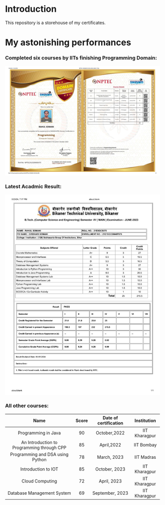 # Introduction
This repository is a storehouse of my certificates.

# My astonishing performances
### Completed six courses by IITs finishing Programming Domain:
![NPTEL Domain - Programming](Compressed_Certificates/NPTEL_DOMAIN_CERTIFICATE.jpg)

### Latest Acadmic Result: 
![fourth_sem_result.jpg](Compressed_Certificates/fourth_sem_result.jpg)

### All other courses: 
| Name                                       | Score | Date of certification | Institution      |
| :----------------------------------------: | :---: | :-------------------: | :--------------: |
| Programming in Java                        | 90    | October,2022          | IIT Kharagpur    |
| An Introduction to Programming through CPP | 85    | April,2022            | IIT Bombay       |
| Programming and DSA using Python           | 78    | March, 2023           | IIT Madras       |
| Introduction to IOT                        | 85    | October, 2023         | IIT Kharagpur    |
| Cloud Computing                            | 72    | April, 2023           | IIT Kharagpur    |
| Database Management System                 | 69    | September, 2023       | IIT Kharagpur    |